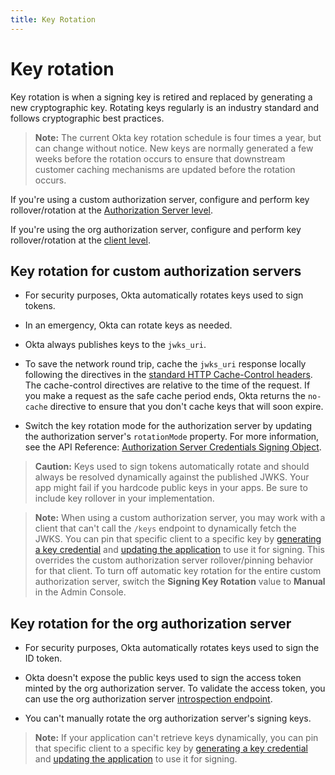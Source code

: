```yaml
---
title: Key Rotation
---
```

# Key rotation

Key rotation is when a signing key is retired and replaced by generating a new cryptographic key. Rotating keys regularly is an industry standard and follows cryptographic best practices.

> **Note:** The current Okta key rotation schedule is four times a year, but can change without notice. New keys are normally generated a few weeks before the rotation occurs to ensure that downstream customer caching mechanisms are updated before the rotation occurs.

If you're using a custom authorization server, configure and perform key rollover/rotation at the [Authorization Server level](https://developer.okta.com/docs/api/openapi/okta-management/management/tag/AuthorizationServerKeys/#tag/AuthorizationServerKeys/operation/rotateAuthorizationServerKeys).

If you're using the org authorization server, configure and perform key rollover/rotation at the [client level](https://developer.okta.com/docs/api/openapi/okta-management/management/tag/ApplicationSSOCredentialKey/).

## Key rotation for custom authorization servers

* For security purposes, Okta automatically rotates keys used to sign tokens.

* In an emergency, Okta can rotate keys as needed.

* Okta always publishes keys to the `jwks_uri`.

* To save the network round trip, cache the `jwks_uri` response locally following the directives in the [standard HTTP Cache-Control headers](https://developer.mozilla.org/en-US/docs/Web/HTTP/Headers/Cache-Control). The cache-control directives are relative to the time of the request. If you make a request as the safe cache period ends, Okta returns the `no-cache` directive to ensure that you don't cache keys that will soon expire.

* Switch the key rotation mode for the authorization server by updating the authorization server's `rotationMode` property. For more information, see the API Reference: [Authorization Server Credentials Signing Object](https://developer.okta.com/docs/api/openapi/okta-management/management/tag/AuthorizationServerKeys/#tag/AuthorizationServerKeys/operation/rotateAuthorizationServerKeys).

> **Caution:** Keys used to sign tokens automatically rotate and should always be resolved dynamically against the published JWKS. Your app might fail if you hardcode public keys in your apps. Be sure to include key rollover in your implementation.

> **Note:** When using a custom authorization server, you may work with a client that can't call the `/keys` endpoint to dynamically fetch the JWKS. You can pin that specific client to a specific key by [generating a key credential](https://developer.okta.com/docs/api/openapi/okta-management/management/tag/ApplicationSSOCredentialKey/#tag/ApplicationSSOCredentialKey/operation/generateApplicationKey) and [updating the application](https://developer.okta.com/docs/api/openapi/okta-management/management/tag/Application/#tag/Application/operation/replaceApplication) to use it for signing. This overrides the custom authorization server rollover/pinning behavior for that client. To turn off automatic key rotation for the entire custom authorization server, switch the **Signing Key Rotation** value to **Manual** in the Admin Console.

## Key rotation for the org authorization server

* For security purposes, Okta automatically rotates keys used to sign the ID token.

* Okta doesn't expose the public keys used to sign the access token minted by the org authorization server. To validate the access token, you can use the org authorization server [introspection endpoint](https://developer.okta.com/docs/api/openapi/okta-oauth/oauth/tag/OrgAS/#tag/OrgAS/operation/introspect).

* You can't manually rotate the org authorization server's signing keys.

> **Note:** If your application can't retrieve keys dynamically, you can pin that specific client to a specific key by [generating a key credential](https://developer.okta.com/docs/api/openapi/okta-management/management/tag/ApplicationSSOCredentialKey/#tag/ApplicationSSOCredentialKey/operation/generateApplicationKey) and [updating the application](https://developer.okta.com/docs/api/openapi/okta-management/management/tag/Application/#tag/Application/operation/replaceApplication) to use it for signing.
